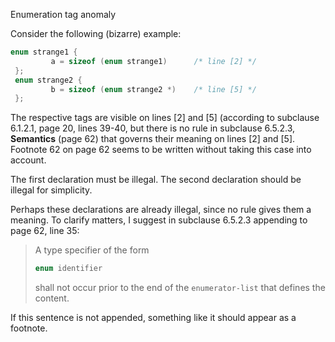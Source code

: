 Enumeration tag anomaly

Consider the following (bizarre) example:

```c
enum strange1 {
         a = sizeof (enum strange1)      /* line [2] */
 };
 enum strange2 {
         b = sizeof (enum strange2 *)    /* line [5] */
 };
```

The respective tags are visible on lines \[2] and \[5] (according to subclause
6.1.2.1, page 20, lines 39-40, but there is no rule in subclause 6.5.2.3,
**Semantics** (page 62\) that governs their meaning on lines \[2] and \[5].
Footnote 62 on page 62 seems to be written without taking this case into
account.

The first declaration must be illegal. The second declaration should be illegal
for simplicity.

Perhaps these declarations are already illegal, since no rule gives them a
meaning. To clarify matters, I suggest in subclause 6.5.2.3 appending to page
62, line 35:

> A type specifier of the form
>
> ```c
> enum identifier
> ```
>
> shall not occur prior to the end of the `enumerator-list` that defines the
> content.

If this sentence is not appended, something like it should appear as a footnote.
